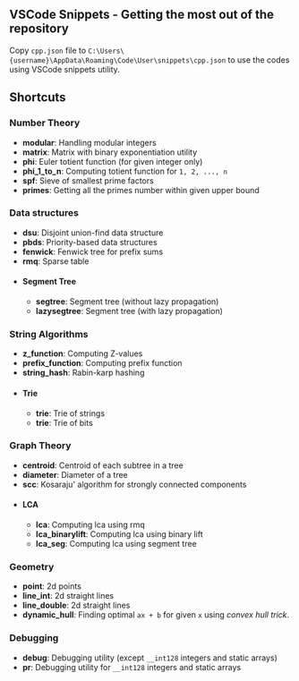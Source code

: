 ## VSCode Snippets - Getting the most out of the repository
Copy `cpp.json` file to `C:\Users\{username}\AppData\Roaming\Code\User\snippets\cpp.json` to use the codes using VSCode snippets utility.

## Shortcuts

### Number Theory
* __modular__: Handling modular integers
* __matrix__: Matrix with binary exponentiation utility
* __phi__: Euler totient function (for given integer only)
* __phi_1_to_n__: Computing totient function for `1, 2, ..., n`
* __spf__: Sieve of smallest prime factors
* __primes__: Getting all the primes number within given upper bound


### Data structures
* __dsu__: Disjoint union-find data structure
* __pbds__: Priority-based data structures
* __fenwick__: Fenwick tree for prefix sums
* __rmq__: Sparse table
* #### Segment Tree
  * __segtree__: Segment tree (without lazy propagation)
  * __lazysegtree__: Segment tree (with lazy propagation)
  
### String Algorithms
* __z_function__: Computing Z-values
* __prefix_function__: Computing prefix function
* __string_hash__: Rabin-karp hashing
* #### Trie
  * __trie__: Trie of strings
  * __trie__: Trie of bits


### Graph Theory
* __centroid__: Centroid of each subtree in a tree
* __diameter__: Diameter of a tree
* __scc__: Kosaraju' algorithm for strongly connected components
* #### LCA
  * __lca__: Computing lca using rmq
  * __lca_binarylift__: Computing lca using binary lift
  * __lca_seg__: Computing lca using segment tree
  
### Geometry
* __point__: 2d points
* __line_int__: 2d straight lines
* __line_double__: 2d straight lines
* __dynamic_hull__: Finding optimal `ax + b` for given `x` using _convex hull trick_.

### Debugging
* __debug__: Debugging utility (except `__int128` integers and static arrays)
* __pr__: Debugging utility for `__int128` integers and static arrays

